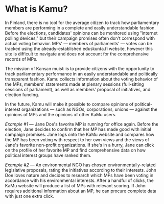 What is Kamu?
=============
In Finland, there is no tool for the average citizen to track how
parliamentary members are performing in a complete and easily
understandable fashion.  Before the elections, candidates' opinions can be
monitored using "internet polling devices," but their campaign promises
often don't correspond with actual voting behavior.  MPs' — members of
parliaments' — votes can be tracked using the already-established
eduskunta.fi website, however this site is difficult to navigate and does
not account for the comprehensive records of MPs.

The mission of Kansan muisti is to provide citizens with the opportunity
to track parliamentary performance in an easily understandable and
politically transparent fashion.  Kamu collects information about the
voting behavior of the MPs, members' statements made at plenary sessions
(full-sitting sessions of parliament), as well as members' proposal of
initiatives, and election funding.

In the future, Kamu will make it possible to compare opinions of
political-interest organizations — such as NGOs, corporations, unions — against
the opinions of MPs and the opinions of other KaMu users.

*Example #1* — Jane Doe's favorite MP is running for office again.  Before
the election, Jane decides to confirm that her MP has made good with
initial campaign promises.  Jane logs onto the KaMu website and compares
how the MP has been voting with respect to her own views and the views of
Jane's favorite non-profit organizations.  If she's in a hurry, Jane can
click on the profile of her favorite MP and find comprehensive data on how
political interest groups have ranked them.

*Example #2* — An environmental NGO has chosen environmentally-related
legislative proposals, rating the initiatives according to their
interests.  John Doe loves nature and decides to research which MPs have
been voting in accordance with his environmental interests.  After a
handful of clicks, the KaMu website will produce a list of MPs with
relevant scoring.  If John requires additional information about an MP, he
can procure complete data with just one extra click.
